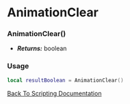 # AnimationClear

### AnimationClear()
- ***Returns:*** boolean

### Usage

```Lua
local resultBoolean = AnimationClear()
```


[Back To Scripting Documentation](../README.md)
